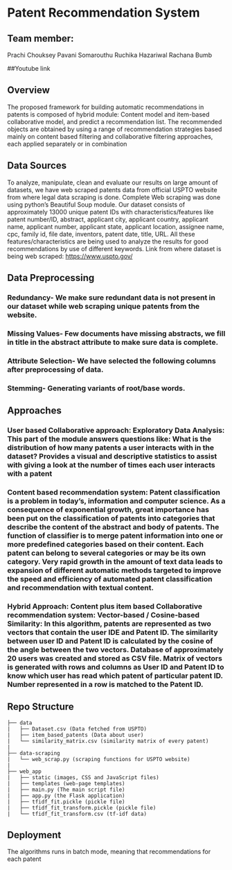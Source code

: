 # Patent Recommendation System

## Team member:
Prachi Chouksey
Pavani Somarouthu
Ruchika Hazariwal
Rachana Bumb

##Youtube link


## Overview
The proposed framework for building automatic recommendations in patents is composed of hybrid module: Content model and item-based collaborative model, and predict a recommendation list. The recommended objects are obtained by using a range of recommendation strategies based mainly on content based filtering and collaborative filtering approaches, each applied separately or in combination


## Data Sources
To analyze, manipulate, clean and evaluate our results on large amount of datasets, we have web scraped patents data from official USPTO website from where legal data scraping is done. Complete Web scraping was done using python’s Beautiful Soup module. Our dataset consists of approximately 13000 unique patent IDs with characteristics/features like patent number/ID, abstract, applicant city, applicant country, applicant name, applicant number, applicant state, applicant location, assignee name, cpc, family id, file date, inventors, patent date, title, URL. All these features/characteristics are being used to analyze the results for good recommendations by use of different keywords.
Link from where dataset is being web scraped: https://www.uspto.gov/

## Data Preprocessing
### Redundancy- We make sure redundant data is not present in our dataset while web scraping unique patents from the website.
### Missing Values- Few documents have missing abstracts, we fill in title in the abstract attribute to make sure data is complete.
### Attribute Selection- We have selected the following columns after preprocessing of data.
### Stemming- Generating variants of root/base words.

## Approaches
### User based Collaborative approach: Exploratory Data Analysis: This part of the module answers questions like: What is the distribution of how many patents a user interacts with in the dataset? Provides a visual and descriptive statistics to assist with giving a look at the number of times each user interacts with a patent
### Content based recommendation system: Patent classification is a problem in today’s, information and computer science. As a consequence of exponential growth, great importance has been put on the classification of patents into categories that describe the content of the abstract and body of patents. The function of classifier is to merge patent information into one or more predefined categories based on their content. Each patent can belong to several categories or may be its own category. Very rapid growth in the amount of text data leads to expansion of different automatic methods targeted to improve the speed and efficiency of automated patent classification and recommendation with textual content.
### Hybrid Approach: Content plus item based Collaborative recommendation system: Vector-based / Cosine-based Similarity: In this algorithm, patents are represented as two vectors that contain the user IDE and Patent ID. The similarity between user ID and Patent ID is calculated by the cosine of the angle between the two vectors. Database of approximately 20 users was created and stored as CSV file. Matrix of vectors is generated with rows and columns as User ID and Patent ID to know which user has read which patent of particular patent ID. Number represented in a row is matched to the Patent ID.

## Repo Structure
```
├── data
|   ├── Dataset.csv (Data fetched from USPTO)
|   ├── item_based_patents (Data about user)
|   └── similarity_matrix.csv (similarity matrix of every patent)
|
├── data-scraping
|   └── web_scrap.py (scraping functions for USPTO website)
|
├── web_app
|   ├── static (images, CSS and JavaScript files)
|   ├── templates (web-page templates)
|   ├── main.py (The main script file)
|   ├── app.py (the Flask application)
|   ├── tfidf_fit.pickle (pickle file)
|   ├── tfidf_fit_transform.pickle (pickle file)
|   └── tfidf_fit_transform.csv (tf-idf data)
```

## Deployment
The algorithms runs in batch mode, meaning that recommendations for each patent 
